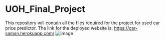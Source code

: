 # UOH_Final_Project
This repository will contain all the files required for the project for used car price predictor.
The link for the deployed website is: https://car-saman.herokuapp.com/
![image](https://user-images.githubusercontent.com/66842738/194742985-4316c71e-72e7-4223-8402-6f5c7119c14f.png)

